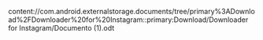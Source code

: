 content://com.android.externalstorage.documents/tree/primary%3ADownload%2FDownloader%20for%20Instagram::primary:Download/Downloader for Instagram/Documento (1).odt